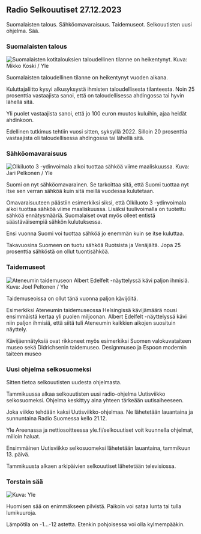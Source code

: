 ## Radio Selkouutiset 27.12.2023

Suomalaisten talous. Sähköomavaraisuus. Taidemuseot. Selkouutisten uusi ohjelma. Sää.

### Suomalaisten talous

![Suomalaisten kotitalouksien taloudellinen tilanne on heikentynyt. Kuva: Mikko Koski / Yle](https://images.cdn.yle.fi/image/upload/c_crop,h_3078,w_5472,x_0,y_205/ar_1.7777777777777777,c_fill,g_faces,h_675,w_1200/dpr_1.0/q_auto:eco/f_auto/fl_lossy/v1542376227/39-5241095beecafd6a8cf)

Suomalaisten taloudellinen tilanne on heikentynyt vuoden aikana.

Kuluttajaliitto kysyi alkusyksystä ihmisten taloudellisesta tilanteesta. Noin 25 prosenttia vastaajista sanoi, että on taloudellisessa ahdingossa tai hyvin lähellä sitä.

Yli puolet vastaajista sanoi, että jo 100 euron muutos kuluihin, ajaa heidät ahdinkoon.

Edellinen tutkimus tehtiin vuosi sitten, syksyllä 2022. Silloin 20 prosenttia vastaajista oli taloudellisessa ahdingossa tai lähellä sitä.

### Sähköomavaraisuus

![Olkiluoto 3 -ydinvoimala alkoi tuottaa sähköä viime maaliskuussa. Kuva: Jari Pelkonen / Yle](https://images.cdn.yle.fi/image/upload/c_crop,h_2244,w_3989,x_0,y_0/ar_1.7777777777777777,c_fill,g_faces,h_675,w_1200/dpr_1.0/q_auto:eco/f_auto/fl_lossy/v1700477562/39-1099941643cd53954601)

Suomi on nyt sähköomavarainen. Se tarkoittaa sitä, että Suomi tuottaa nyt itse sen verran sähköä kuin sitä meillä vuodessa kulutetaan.

Omavaraisuuteen päästiin esimerkiksi siksi, että Olkiluoto 3 -ydinvoimala alkoi tuottaa sähköä viime maaliskuussa. Lisäksi tuulivoimalla on tuotettu sähköä ennätysmääriä. Suomalaiset ovat myös olleet entistä säästäväisempiä sähkön kulutuksessa.

Ensi vuonna Suomi voi tuottaa sähköä jo enemmän kuin se itse kuluttaa.

Takavuosina Suomeen on tuotu sähköä Ruotsista ja Venäjältä. Jopa 25 prosenttia sähköstä on ollut tuontisähköä.

### Taidemuseot

![Ateneumin taidemuseon Albert Edelfelt -näyttelyssä kävi paljon ihmisiä. Kuva: Joel Peltonen / Yle](https://images.cdn.yle.fi/image/upload/c_crop,h_2503,w_4450,x_0,y_811/ar_1.7777777777777777,c_fill,g_faces,h_675,w_1200/dpr_1.0/q_auto:eco/f_auto/fl_lossy/v1683186335/39-110833364535e0ed5f33)

Taidemuseoissa on ollut tänä vuonna paljon kävijöitä.

Esimerkiksi Ateneumin taidemuseossa Helsingissä kävijämäärä nousi ensimmäistä kertaa yli puolen miljoonan. Albert Edelfelt -näyttelyssä kävi niin paljon ihmisiä, että siitä tuli Ateneumin kaikkien aikojen suosituin näyttely.

Kävijäennätyksiä ovat rikkoneet myös esimerkiksi Suomen valokuvataiteen museo sekä Didrichsenin taidemuseo. Designmuseo ja Espoon modernin taiteen museo

### Uusi ohjelma selkosuomeksi

Sitten tietoa selkouutisten uudesta ohjelmasta.

Tammikuussa alkaa selkouutisten uusi radio-ohjelma Uutisviikko selkosuomeksi. Ohjelma keskittyy aina yhteen tärkeään uutisaiheeseen.

Joka viikko tehdään kaksi Uutisviikko-ohjelmaa. Ne lähetetään lauantaina ja sunnuntaina Radio Suomessa kello 21.12.

Yle Areenassa ja nettiosoitteessa yle.fi/selkouutiset voit kuunnella ohjelmat, milloin haluat.

Ensimmäinen Uutisviikko selkosuomeksi lähetetään lauantaina, tammikuun 13. päivä.

Tammikuusta alkaen arkipäivien selkouutiset lähetetään televisiossa.

### Torstain sää

![ Kuva: Yle](https://images.cdn.yle.fi/image/upload/c_crop,h_1080,w_1919,x_0,y_0/ar_1.7777777777777777,c_fill,g_faces,h_675,w_1200/dpr_1.0/q_auto:eco/f_auto/fl_lossy/v1703684847/39-1220663658c2ab4044d7)

Huomisen sää on enimmäkseen pilvistä. Paikoin voi sataa lunta tai tulla lumikuuroja.

Lämpötila on -1\...-12 astetta. Etenkin pohjoisessa voi olla kylmempääkin.
